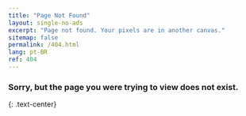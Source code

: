 ```yaml
---
title: "Page Not Found"
layout: single-no-ads
excerpt: "Page not found. Your pixels are in another canvas."
sitemap: false
permalink: /404.html
lang: pt-BR
ref: 404
---
```


### Sorry, but the page you were trying to view does not exist.
{: .text-center}
